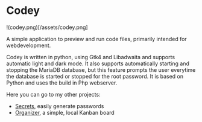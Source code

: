# Codey

!(codey.png)[/assets/codey.png]

A simple application to preview and run code files, primarily intended for webdevelopment.

Codey is written in python, using Gtk4 and Libadwaita and supports automatic light and dark mode.
It also supports automatically starting and stopping the MariaDB database, but this feature prompts the user everytime the database is started or stopped for the root password.
It is based on Python and uses the build in Php webserver.

Here you can go to my other projects:
* [Secrets](https://unicornyrainbow.github.io/Secrets/), easily generate passwords
* [Organizer](https://unicornyrainbow.github.io/Organizer/), a simple, local Kanban board
